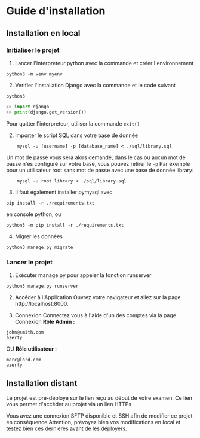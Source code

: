 # Guide d'installation

## Installation en local

### Initialiser le projet

1. Lancer l'interpreteur python avec la commande et créer l'environnement
```shell
python3 -m venv myenv
```


2. Verifier l'installation Django avec la commande et le code suivant
```shell
python3
```
```python 
>> import django
>> print(django.get_version())
```
Pour quitter l'interpreteur, utiliser la commande ```exit()```

2. Importer le script SQL dans votre base de donnée
```shell
    mysql -u [username] -p [database_name] < ./sql/library.sql
```
Un mot de passe vous sera alors demandé, dans le cas ou aucun mot de passe n'es configuré sur votre base, vous pouvez retirer le `-p`
Par exemple pour un utilisateur root sans mot de passe avec une base de donnée library:
```shell
    mysql -u root library < ./sql/library.sql
```

3. Il faut également installer pymysql avec
```shell
pip install -r ./requirements.txt
```
en console python,
ou
```shell
python3 -m pip install -r ./requirements.txt
```

4. Migrer les données
```shell
python3 manage.py migrate
```

### Lancer le projet

1. Exécuter manage.py pour appeler la fonction runserver
```shell
python3 manage.py runserver
```

2. Accéder à l'Application
Ouvrez votre navigateur et allez sur la page http://localhost:8000.

3. Connexion
Connectez vous à l'aide d'un des comptes via la page Connexion
**Rôle Admin :**
```
john@smith.com
azerty
```

OU
**Rôle utilisateur :**
```
marc@lord.com 
azerty
```

## Installation distant

Le projet est pré-déployé sur le lien reçu au début de votre examen.
Ce lien vous permet d'accèder au projet via un lien HTTPs

Vous avez une connexion SFTP disponible et SSH afin de modifier ce projet en conséquence
Attention, prévoyez bien vos modifications en local et testez bien ces dernières avant de les déployers.